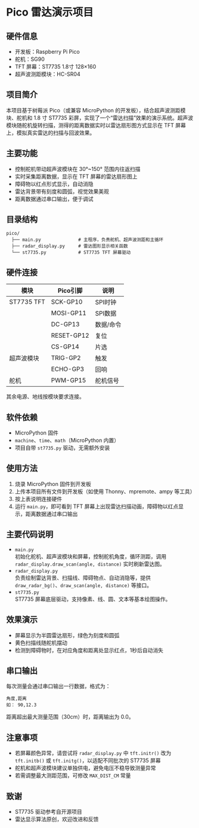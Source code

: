 # Pico 雷达演示项目

## 硬件信息

- 开发板：Raspberry Pi Pico
- 舵机：SG90
- TFT 屏幕：ST7735 1.8寸 128×160
- 超声波测距模块：HC-SR04

## 项目简介

本项目基于树莓派 Pico（或兼容 MicroPython 的开发板），结合超声波测距模块、舵机和 1.8 寸 ST7735 彩屏，实现了一个“雷达扫描”效果的演示系统。超声波模块随舵机旋转扫描，测得的距离数据实时以雷达扇形图方式显示在 TFT 屏幕上，模拟真实雷达的扫描与回波效果。

## 主要功能

- 控制舵机带动超声波模块在 30°~150° 范围内往返扫描
- 实时采集距离数据，显示在 TFT 屏幕的雷达扇形图上
- 障碍物以红点形式显示，自动消隐
- 雷达背景带有刻度和圆弧，视觉效果美观
- 距离数据通过串口输出，便于调试

## 目录结构

```text
pico/
  ├── main.py              # 主程序，负责舵机、超声波测距和主循环
  ├── radar_display.py     # 雷达图形显示相关函数
  └── st7735.py            # ST7735 TFT 屏幕驱动
```

## 硬件连接

| 模块         | Pico引脚 | 说明         |
| ------------ | -------- | ------------ |
| ST7735 TFT   | SCK-GP10 | SPI时钟      |
|              | MOSI-GP11| SPI数据      |
|              | DC-GP13  | 数据/命令    |
|              | RESET-GP12| 复位        |
|              | CS-GP14  | 片选         |
| 超声波模块   | TRIG-GP2 | 触发         |
|              | ECHO-GP3 | 回响         |
| 舵机         | PWM-GP15 | 舵机信号     |

其余电源、地线按模块要求连接。

## 软件依赖

- MicroPython 固件
- `machine`、`time`、`math`（MicroPython 内置）
- 项目自带 `st7735.py` 驱动，无需额外安装

## 使用方法

1. 烧录 MicroPython 固件到开发板
2. 上传本项目所有文件到开发板（如使用 Thonny、mpremote、ampy 等工具）
3. 按上表说明连接硬件
4. 运行 `main.py`，即可看到 TFT 屏幕上出现雷达扫描动画，障碍物以红点显示，距离数据通过串口输出

## 主要代码说明

- `main.py`  
  初始化舵机、超声波模块和屏幕，控制舵机角度，循环测距，调用 `radar_display.draw_scan(angle, distance)` 实时刷新雷达图。
- `radar_display.py`  
  负责绘制雷达背景、扫描线、障碍物点、自动消隐等，提供 `draw_radar_bg()`、`draw_scan(angle, distance)` 等接口。
- `st7735.py`  
  ST7735 屏幕底层驱动，支持像素、线、圆、文本等基本绘图操作。

## 效果演示

- 屏幕显示为半圆雷达扇形，绿色为刻度和圆弧
- 黄色扫描线随舵机摆动
- 检测到障碍物时，在对应角度和距离处显示红点，1秒后自动消失

## 串口输出

每次测量会通过串口输出一行数据，格式为：

```
角度,距离
如： 90,12.3
```

距离超出最大测量范围（30cm）时，距离输出为 0.0。

## 注意事项

- 若屏幕颜色异常，请尝试将 `radar_display.py` 中 `tft.initr()` 改为 `tft.initb()` 或 `tft.initg()`，以适配不同批次的 ST7735 屏幕
- 舵机和超声波模块建议单独供电，避免电压不稳导致测量异常
- 若需调整最大测距范围，可修改 `MAX_DIST_CM` 常量

## 致谢

- ST7735 驱动参考自开源项目
- 雷达显示算法原创，欢迎改进和反馈 
